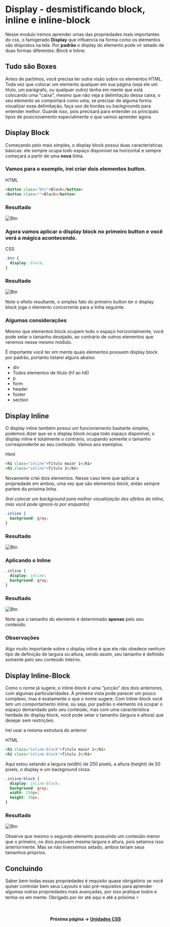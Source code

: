 # Display - desmistificando block, inline e inline-block

Nesse modulo iremos aprender umas das propriedades mais importantes do css, o famigerado **Display** que influencia na forma como os elementos são dispostos na tela. Por **padrão** o display do elemento pode vir setado de duas formas diferentes: Block e Inline.

## Tudo são Boxes

Antes de partimos, você precisa ter outra visão sobre os elementos HTML. Toda vez que colocar um elemento qualquer em sua página (seja ele um titulo, um parágrafo, ou qualquer outro) tenha em mente que está colocando uma "caixa", mesmo que não veja a delimitação dessa caixa, o seu elemento se comportará como uma, se precisar de alguma forma visualizar essa delimitação, faça uso de bordas ou backgrounds para entender melhor. Guarde isso, pois precisará para entender os principais tipos de posicionamento especialmente o que vamos aprender agora.

## Display Block

Começando pelo mais simples, o display block possui duas características básicas: ele sempre ocupa todo espaço disponível na horizontal e sempre começará a partir de uma **nova** linha.

### Vamos para o exemplo, irei criar dois elementos button.

HTML

```html
<button class="btn">Block</button>
<button class="">Block</button>
```

### Resultado

![Btn](../img/block-buttons.gif)

### Agora vamos aplicar o display block no primeiro button e você verá a mágica acontecendo.

CSS

```css
.btn {
  display: block;
}
```

### Resultado

![Btn](../img/block-buttons2.gif)

Note o efeito resultante, o simples fato do primeiro button ter o display block joga o elemento concorrente para a linha seguinte.

### Algumas considerações

Mesmo que elementos block ocupem todo o espaço horizontalmente, você pode setar o tamanho desejado, ao contrário de outros elementos que veremos nesse mesmo módulo.

É importante você ter em mente quais elementos possuem display block por padrão, portanto listarei alguns abaixo:

- div
- Todos elementos de título (h1 ao h6)
- p
- form
- header
- footer
- section

## Display Inline

O display inline também possui um funcionamento bastante simples, podemos dizer que se o display block ocupa todo espaço disponível, o display inline é totalmente o contrário, ocupando somente o tamanho correspondente ao seu conteúdo. Vamos aos exemplos.

Html

```html
<h1 class="inline">Titulo maior 1</h1>
<h1 class="inline">Titulo 2</h1>
```

Novamente criei dois elementos. Nesse caso terei que aplicar a propriedade em ambos, uma vez que são elementos block, então sempre partem da próxima linha.

<em>(Irei colocar um background para melhor visualização dos efeitos do inline, mas você pode ignora-lo por enquanto)</em>

```css
.inline {
  background: gray;
}
```

### Resultado

![Btn](../img/inline1.png)

### Aplicando o Inline

```css
.inline {
  display: inline;
  background: gray;
}
```

### Resultado

![Btn](../img/inline2.png)

Note que o tamanho do elemento é determinado **apenas** pelo seu conteúdo.

### Observações

Algo muito importante sobre o display inline é que ele não obedece nenhum tipo de definição de largura ou altura, sendo assim, seu tamanho é definido somente pelo seu conteúdo interno.

## Display Inline-Block

Como o nome já sugere, o inline-block é uma "junção" dos dois anteriores, com algumas particularidades. À primeira vista pode parecer um pouco complexo, mas é exatamente o que o nome sugere. Com Inline-block você tem um comportamento inline, ou seja, por padrão o elemento irá ocupar o espaço demandado pelo seu conteúdo, mas com uma característica herdada do display block, você pode setar o tamanho (largura e altura) que desejar sem restrições.

Irei usar a mesma estrutura do anterior

HTML

```html
<h1 class="inline-block">Titulo maior 1</h1>
<h1 class="inline-block">Titulo 2</h1>
```

Aqui estou setando a largura (width) de 250 pixels, a altura (height) de 50 pixels, o display e um background cinza.

```css
.inline-block {
  display: inline-block;
  background: gray;
  width: 250px;
  height: 50px;
}
```

### Resultado

![Btn](../img/inline-block1.png)

Observe que mesmo o segundo elemento possuindo um conteúdo menor que o primeiro, os dois possuem mesma largura e altura, pois setamos isso anteriormente. Mas se não tivessemos setado, ambos teriam seus tamanhos próprios.

## Concluindo

Saber bem todas essas propriedades é requisito quase obrigatório se você quiser controlar bem seus Layouts e são pré-requisitos para aprender algumas outras propriedades mais avançadas, por isso pratique todos e tenha-os em mente. Obrigado por ler até aqui e até a próxima :zap:

<br />

<div align="center">

**Próxima página &rarr; [Unidades CSS](./6-units.md)**

</div>
